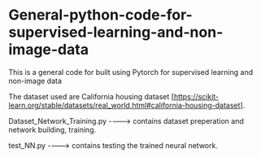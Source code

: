 # General-python-code-for-supervised-learning-and-non-image-data
This is a general code for built using Pytorch for supervised learning and non-image data

The dataset used are California housing dataset [https://scikit-learn.org/stable/datasets/real_world.html#california-housing-dataset]. 

Dataset_Network_Training.py ----> contains dataset preperation and network building, training. 

test_NN.py ----> contains testing the trained neural network. 
